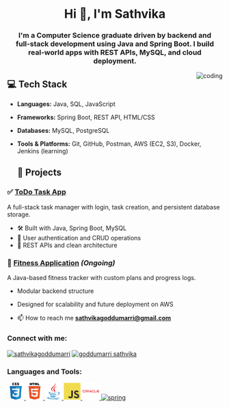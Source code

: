 <h1 align="center">Hi 👋, I'm Sathvika</h1>
<h3 align="center">I'm a Computer Science graduate driven by backend and full‑stack development using Java and Spring Boot. I build real-world apps with REST APIs, MySQL, and cloud deployment.</h3>
<img align="right" alt="coding" src="https://media.tenor.com/IF2JdxzmyN4AAAAe/coding-girl.png">

## 💻 Tech Stack

- **Languages:** Java, SQL, JavaScript
- **Frameworks:** Spring Boot, REST API, HTML/CSS
- **Databases:** MySQL, PostgreSQL
- **Tools & Platforms:** Git, GitHub, Postman, AWS (EC2, S3), Docker, Jenkins (learning)

  ## 🚀 Projects

### ✅ [ToDo Task App](https://github.com/Sathvika1822/ToDoApp)
A full-stack task manager with login, task creation, and persistent database storage.
- 🛠 Built with Java, Spring Boot, MySQL
- 🔐 User authentication and CRUD operations
- 📄 REST APIs and clean architecture

### 💪 [Fitness Application](https://github.com/Sathvika1822/FitnessApp) *(Ongoing)*
A Java-based fitness tracker with custom plans and progress logs.
- Modular backend structure
- Designed for scalability and future deployment on AWS


- 📫 How to reach me **sathvikagoddumarri@gmail.com**


<h3 align="left">Connect with me:</h3>
<p align="left">
<a href="https://linkedin.com/in/sathvikagoddumarri" target="blank"><img align="center" src="https://raw.githubusercontent.com/rahuldkjain/github-profile-readme-generator/master/src/images/icons/Social/linked-in-alt.svg" alt="sathvikagoddumarri" height="30" width="40" /></a>
<a href="https://www.hackerrank.com/goddumarri sathvika" target="blank"><img align="center" src="https://raw.githubusercontent.com/rahuldkjain/github-profile-readme-generator/master/src/images/icons/Social/hackerrank.svg" alt="goddumarri sathvika" height="30" width="40" /></a>
</p>

<h3 align="left">Languages and Tools:</h3>
<p align="left"> <a href="https://www.w3schools.com/css/" target="_blank" rel="noreferrer"> <img src="https://raw.githubusercontent.com/devicons/devicon/master/icons/css3/css3-original-wordmark.svg" alt="css3" width="40" height="40"/> </a> <a href="https://www.w3.org/html/" target="_blank" rel="noreferrer"> <img src="https://raw.githubusercontent.com/devicons/devicon/master/icons/html5/html5-original-wordmark.svg" alt="html5" width="40" height="40"/> </a> <a href="https://www.java.com" target="_blank" rel="noreferrer"> <img src="https://raw.githubusercontent.com/devicons/devicon/master/icons/java/java-original.svg" alt="java" width="40" height="40"/> </a> <a href="https://developer.mozilla.org/en-US/docs/Web/JavaScript" target="_blank" rel="noreferrer"> <img src="https://raw.githubusercontent.com/devicons/devicon/master/icons/javascript/javascript-original.svg" alt="javascript" width="40" height="40"/> </a> <a href="https://www.oracle.com/" target="_blank" rel="noreferrer"> <img src="https://raw.githubusercontent.com/devicons/devicon/master/icons/oracle/oracle-original.svg" alt="oracle" width="40" height="40"/> </a> <a href="https://spring.io/" target="_blank" rel="noreferrer"> <img src="https://www.vectorlogo.zone/logos/springio/springio-icon.svg" alt="spring" width="40" height="40"/> </a> </p>

